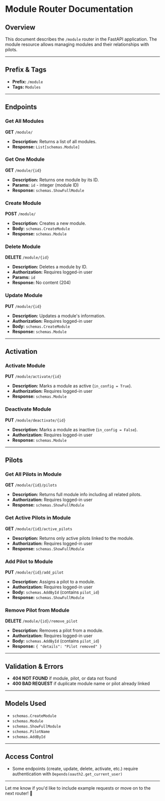 # Module Router Documentation

## Overview

This document describes the `/module` router in the FastAPI application. The module resource allows managing modules and their relationships with pilots.

---

## Prefix & Tags

* **Prefix:** `/module`
* **Tags:** `Modules`

---

## Endpoints

### Get All Modules

**GET** `/module/`

* **Description:** Returns a list of all modules.
* **Response:** `List[schemas.Module]`

### Get One Module

**GET** `/module/{id}`

* **Description:** Returns one module by its ID.
* **Params:** `id` - integer (module ID)
* **Response:** `schemas.ShowFullModule`

### Create Module

**POST** `/module/`

* **Description:** Creates a new module.
* **Body:** `schemas.CreateModule`
* **Response:** `schemas.Module`

### Delete Module

**DELETE** `/module/{id}`

* **Description:** Deletes a module by ID.
* **Authorization:** Requires logged-in user
* **Params:** `id`
* **Response:** No content (204)

### Update Module

**PUT** `/module/{id}`

* **Description:** Updates a module's information.
* **Authorization:** Requires logged-in user
* **Body:** `schemas.CreateModule`
* **Response:** `schemas.Module`

---

## Activation

### Activate Module

**PUT** `/module/activate/{id}`

* **Description:** Marks a module as active (`in_config = True`).
* **Authorization:** Requires logged-in user
* **Response:** `schemas.Module`

### Deactivate Module

**PUT** `/module/deactivate/{id}`

* **Description:** Marks a module as inactive (`in_config = False`).
* **Authorization:** Requires logged-in user
* **Response:** `schemas.Module`

---

## Pilots

### Get All Pilots in Module

**GET** `/module/{id}/pilots`

* **Description:** Returns full module info including all related pilots.
* **Authorization:** Requires logged-in user
* **Response:** `schemas.ShowFullModule`

### Get Active Pilots in Module

**GET** `/module/{id}/active_pilots`

* **Description:** Returns only active pilots linked to the module.
* **Authorization:** Requires logged-in user
* **Response:** `schemas.ShowFullModule`

### Add Pilot to Module

**PUT** `/module/{id}/add_pilot`

* **Description:** Assigns a pilot to a module.
* **Authorization:** Requires logged-in user
* **Body:** `schemas.AddById` (contains `pilot_id`)
* **Response:** `schemas.ShowFullModule`

### Remove Pilot from Module

**DELETE** `/module/{id}/remove_pilot`

* **Description:** Removes a pilot from a module.
* **Authorization:** Requires logged-in user
* **Body:** `schemas.AddById` (contains `pilot_id`)
* **Response:** `{ "details": "Pilot removed" }`

---

## Validation & Errors

* **404 NOT FOUND** if module, pilot, or data not found
* **400 BAD REQUEST** if duplicate module name or pilot already linked

---

## Models Used

* `schemas.CreateModule`
* `schemas.Module`
* `schemas.ShowFullModule`
* `schemas.PilotName`
* `schemas.AddById`

---

## Access Control

* Some endpoints (create, update, delete, activate, etc.) require authentication with `Depends(oauth2.get_current_user)`

---

Let me know if you'd like to include example requests or move on to the next router! 🚀
